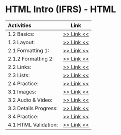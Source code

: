 # HTML Intro (IFRS) - HTML

| Activities            |                      Link                       |
| :-------------------- | :---------------------------------------------: |
| 1.2 Basics:           |           [>> Link <<](./1.2-basics/)           |
| 1.3 Layout:           |           [>> Link <<](./1.3-layout/)           |
| 2.1 Formatting 1:     |         [>> Link <<](./2.1-formatting/)         |
| 2.1.2 Formatting 2:   |   [>> Link <<](./2.1-formatting/index-2.html)   |
| 2.2 Links:            |      [>> Link <<](./2.2-links/index.html)       |
| 2.3 Lists:            |      [>> Link <<](./2.3-lists/index.html)       |
| 2.4 Practice:         |     [>> Link <<](./2.4-practice/index.html)     |
| 3.1 Images:           |      [>> Link <<](./3.1-images/index.html)      |
| 3.2 Audio & Video:    |   [>> Link <<](./3.2-audio-video/index.html)    |
| 3.3 Details Progress: | [>> Link <<](./3.3-details-progress/index.html) |
| 3.4 Practice:         |     [>> Link <<](./3.4-practice/index.html)     |
| 4.1 HTML Validation:  | [>> Link <<](./4.1-html-validation/index.html)  |
